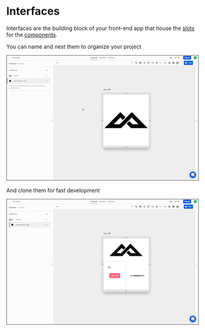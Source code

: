 # Interfaces

Interfaces are the building block of your front-end app that house the [slots](../slots/) for the [components](../elements/).

You can name and nest them to organize your project

![](../../../.gitbook/assets/nest.gif)

And clone them for fast development

![](../../../.gitbook/assets/clone.gif)



